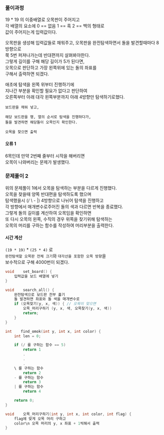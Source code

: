 ### 풀이과정

19 * 19 의 이중배열로 오목판이 주어지고   
각 배열의 요소에 0 == 없음 1 == 흑 2 == 백의 형태로   
값이 주어지는게 입력값이다.   

오목판을 생성해 입력값들로 채워주고, 
오목판을 완전탐색하면서 돌을 발견할때마다 8방향으로   
쭉 5번 퍼져나가는데 반대편까지 살펴봐야한다.   
그렇게 길이를 구해 해당 길이가 5가 된다면,   
오목으로 판단하고 가장 왼쪽위에 있는 돌의 좌표를   
구해서 출력하면 되겠다.   

애초에 탐색을 왼쪽 위부터 진행하기에   
지나간 부분을 확인할 필요가 없다고 판단하여   
오른쪽부터 아래 대각 왼쪽부분까지 아래 4방향만 탐색하기로했다.   

```
보드판을 채워 넣고,   

해당 보드판을 행, 열의 순서로 탐색을 진행하다가,   
돌을 발견하면 해당돌이 오목인지 확인한다.  

오목을 찾으면 출력   
```

#### 오류 1

6목인데 만약 2번째 줄부터 시작을 해버리면   
오목이 나와버리는 문제가 발생했다.   

### 문제풀이 2

위의 문제풀이 1에서 오목을 탐색하는 부분을 다르게 진행했다.   
오목을 찾을때 양쪽 반대편을 탐색하도록 했으며   
탐색했을시 (/ \ - |) 4방향으로 나뉘어 탐색을 진행하고   
각 방향에서 매개변수로주어진 돌의 색과 다르면 반복을 종료했다.   
그렇게 돌의 길이를 계산하여 오목임을 확인하면   
또 다시 오목의 왼쪽, 수직의 경우 위쪽을 찾기위해 탐색하는   
오목의 머리를 구하는 함수를 작성하여 머리부분을 출력한다.   

#### 시간 계산

`(19 * 19)` * `(25 * 4)` 로    
`완전탐색할 오목판 전체 크기`와 `대각선을 포함한 오목 방향`을   
보수적으로 구해 4000번이 되겠다.

```c++
void    set_board() {
    입력값을 보드 배열에 넣기
}

void    search_all() {
    완전탐색으로 보드판 전부 흝기
    돌 발견하면 좌표와 돌 색을 매개변수로
    if (오목찾기(y, x, 색)) { // 오목이 맞으면
        오목_머리구하기 (y, x, 색, 오목찾기(y, x, 색))
        return;
    }
}

int    find_omok(int y, int x, int color) {
    int len = 0;

    if (/ 를 구하는 함수 == 5)
        return 1
        .
        .
        .
    \ 를 구하는 함수
        return 2
    - 를 구하는 함수
        return 3
    | 를 구하는 함수
        return 4

    return 0;
}

void    오목_머리구하기(int y, int x, int color, int flag) {
    flag에 맞게 오목 머리 구하고
    color\n 오목 머리의 y, x 좌표 + 1씩해서 출력
}
```
